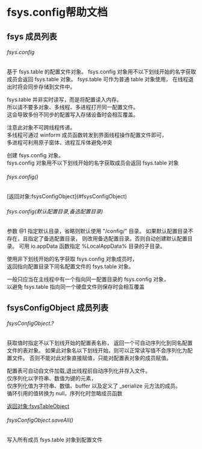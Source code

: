 fsys.config帮助文档
===========================================
<a id="fsys"></a>
fsys 成员列表
-------------------------------------------------------------------------------------------------

<h6 id="fsys.config">fsys.config </h6>
 基于 fsys.table 的配置文件对象。  
fsys.config 对象用不以下划线开始的名字获取成员会返回 fsys.table 对象。  
fsys.table 可作为普通 table 对象使用，  
在线程退出时将会同步存储到文件中。  
  
fsys.table 并非实时读写，而是将配置读入内存。  
所以请不要多对象、多线程、多进程打开同一配置文件。  
这会导致多份不同步的配置写入存储设备时会相互覆盖。  
  
注意此对象不可跨线程传递。  
多线程可通过 winform 成员函数转发到界面线程操作配置文件即可，  
多进程可利用原子窗体、进程互斥体避免冲突

创建 fsys.config 对象。  
fsys.config 对象用不以下划线开始的名字获取成员会返回 fsys.table 对象

<h6 id="fsys.config">fsys.config() </h6>
 [返回对象:fsysConfigObject](#fsysConfigObject)

<h6 id="fsys.config">fsys.config(默认配置目录,备选配置目录) </h6>
 参数 @1 指定默认目录，省略则默认使用 "/config/" 目录。  
如果默认配置目录不存在，且指定了备选配置目录，  
则改用备选配置目录。否则自动创建默认配置目录。  
可用 io.appData 函数指定 %LocalAppData% 目录的子目录。  
  
使用非下划线开始的名字获取 fsys.config 对象成员时，  
返回指向配置目录下同名配置文件的 fsys.table 对象。  
  
一般只应当在主线程中有一个指向同一配置目录的 fsys.config 对象，  
以避免 fsys.table 指向同一个硬盘文件则保存时会相互覆盖

<a id="fsysConfigObject"></a>
fsysConfigObject 成员列表
-------------------------------------------------------------------------------------------------

<h6 id="fsysConfigObject.?">fsysConfigObject.? </h6>
 获取值时指定不以下划线开始的配置表名称，  
返回一个可自动序列化到同名配置文件的表对象。  
如果此对象名以下划线开始，则可以正常读写值不会序列化为配置文件。  
否则不能对此对象直接赋值，只能对配置表对象的成员赋值。  
  
配置表可自动自文件加载,退出线程前自动序列化并存入文件。  
仅序列化以字符串、数值为键的元素，  
仅序列化值为字符串、数值、buffer 以及定义了 _serialize 元方法的成员。  
循环引用的值转换为 null，序列化时忽略成员函数  
  
[返回对象:fsysTableObject](#fsysTableObject)

<h6 id="fsysConfigObject.saveAll">fsysConfigObject.saveAll() </h6>
 写入所有成员 fsys.table 对象到配置文件
